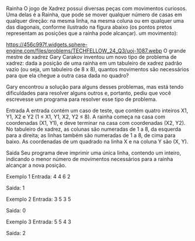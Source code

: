 Rainha
O jogo de Xadrez possui diversas peças com movimentos curiosos. Uma delas é a Rainha, que pode se mover qualquer número de casas em qualquer direção: na mesma linha, na mesma coluna ou em qualquer uma das diagonais, conforme ilustrado na figura abaixo (os pontos pretos representam as posições que a rainha pode alcançar). um movimento):

https://456c997f.widgets.sphere-engine.com/files/problems/TECHFELLOW_24_Q3/uoj-1087.webp
O grande mestre de xadrez Gary Carakov inventou um novo tipo de problema de xadrez: dada a posição de uma rainha em um tabuleiro de xadrez padrão vazio (ou seja, um tabuleiro de 8 x 8), quantos movimentos são necessários para que ela chegue a outra casa dada no quadro?

Gary encontrou a solução para alguns desses problemas, mas está tendo dificuldades para resolver alguns outros e, portanto, pediu que você escrevesse um programa para resolver esse tipo de problema.

Entrada
A entrada contém um caso de teste, que contém quatro inteiros X1, Y1, X2 e Y2 (1 ≤ X1, Y1, X2, Y2 ≤ 8). A rainha começa na casa com coordenadas (X1, Y1), e deve terminar na casa com coordenadas (X2, Y2). No tabuleiro de xadrez, as colunas são numeradas de 1 a 8, da esquerda para a direita; as linhas também são numeradas de 1 a 8, de cima para baixo. As coordenadas de um quadrado na linha X e na coluna Y são (X, Y).

Saida
Seu programa deve imprimir uma única linha, contendo um inteiro, indicando o menor número de movimentos necessários para a rainha alcançar a nova posição.

Exemplo 1
Entrada: 4 4 6 2

Saida: 1

Exemplo 2
Entrada: 3 5 3 5

Saida: 0

Exemplo 3
Entrada: 5 5 4 3

Saida: 2
